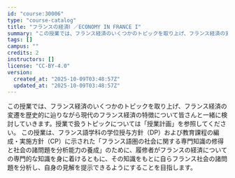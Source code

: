```yaml
---
id: "course:30006"
type: "course-catalog"
title: "フランスの経済Ⅰ ／ECONOMY IN FRANCE I"
summary: "この授業では、フランス経済のいくつかのトピックを取り上げ、フランス経済の変遷を歴史的に辿りながら現代のフランス経済の特徴について皆さんと一緒に検討していきます。授業で扱うトピックについては「授業計画」を参照してください。 この授業は、フラン…"
tags: []
campus: ""
credits: 2
instructors: []
license: "CC-BY-4.0"
version:
  created_at: "2025-10-09T03:48:57Z"
  updated_at: "2025-10-09T03:48:57Z"
---
```

この授業では、フランス経済のいくつかのトピックを取り上げ、フランス経済の変遷を歴史的に辿りながら現代のフランス経済の特徴について皆さんと一緒に検討していきます。授業で扱うトピックについては「授業計画」を参照してください。 この授業は、フランス語学科の学位授与方針（DP）および教育課程の編成・実施方針（CP）に示された「フランス語圏の社会に関する専門知識の修得と社会の諸問題を分析能力の養成」のために、履修者がフランスの経済についての専門的な知識を身に着けるともに、その知識をもとに自らフランス社会の諸問題を分析し、自身の見解を提示できるようにすることを目指します。

